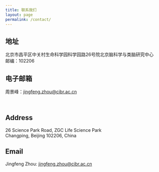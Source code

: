 ```yaml
---
title: 联系我们
layout: page
permalink: /contact/
---
```


## 地址
北京市昌平区中关村生命科学园科学园路26号院北京脑科学与类脑研究中心<br>
邮编：102206

## 电子邮箱
周景峰：[jingfeng.zhou@cibr.ac.cn](mailto:jingfeng.zhou@cibr.ac.cn)

<br>

## Address
26 Science Park Road, ZGC Life Science Park<br>
Changping, Beijing 102206, China

## Email
Jingfeng Zhou: [jingfeng.zhou@cibr.ac.cn](mailto:jingfeng.zhou@cibr.ac.cn)
